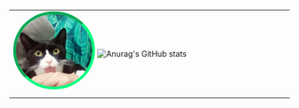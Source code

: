 
<table>
<tr>
<td width='30%' height = '100%' style="padding-bottom: 12px"> 
<img src='./nero.jpg' style="border: 0.4em inset #00FF7F; border-radius: 70%; overflow: hidden;">
</td>
<td width='70%' height = '100%'>

![Anurag's GitHub stats](https://github-readme-stats.vercel.app/api?username=JindoKim&show_icons=true&theme=highcontrast)
</td>
